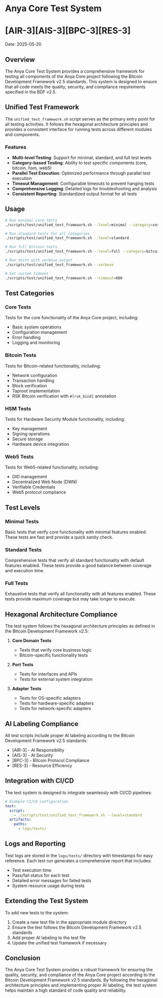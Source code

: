 # Anya Core Test System

# [AIR-3][AIS-3][BPC-3][RES-3]

Date: 2025-05-20

## Overview

The Anya Core Test System provides a comprehensive framework for testing all components of the Anya Core project following the Bitcoin Development Framework v2.5 standards. This system is designed to ensure that all code meets the quality, security, and compliance requirements specified in the BDF v2.5.

## Unified Test Framework

The `unified_test_framework.sh` script serves as the primary entry point for all testing activities. It follows the hexagonal architecture principles and provides a consistent interface for running tests across different modules and components.

### Features

- **Multi-level Testing**: Support for minimal, standard, and full test levels
- **Category-based Testing**: Ability to test specific components (core, bitcoin, hsm, web5)
- **Parallel Test Execution**: Optimized performance through parallel test execution
- **Timeout Management**: Configurable timeouts to prevent hanging tests
- **Comprehensive Logging**: Detailed logs for troubleshooting and analysis
- **Consistent Reporting**: Standardized output format for all tests

## Usage

```bash
# Run minimal core tests
./scripts/test/unified_test_framework.sh --level=minimal --category=core

# Run standard tests for all categories
./scripts/test/unified_test_framework.sh --level=standard

# Run full Bitcoin tests
./scripts/test/unified_test_framework.sh --level=full --category=bitcoin

# Run tests with verbose output
./scripts/test/unified_test_framework.sh --verbose

# Set custom timeout
./scripts/test/unified_test_framework.sh --timeout=600
```

## Test Categories

### Core Tests

Tests for the core functionality of the Anya Core project, including:

- Basic system operations
- Configuration management
- Error handling
- Logging and monitoring

### Bitcoin Tests

Tests for Bitcoin-related functionality, including:

- Network configuration
- Transaction handling
- Block verification
- Taproot implementation
- RSK Bitcoin verification with `#[rsk_bind]` annotation

### HSM Tests

Tests for Hardware Security Module functionality, including:

- Key management
- Signing operations
- Secure storage
- Hardware device integration

### Web5 Tests

Tests for Web5-related functionality, including:

- DID management
- Decentralized Web Node (DWN)
- Verifiable Credentials
- Web5 protocol compliance

## Test Levels

### Minimal Tests

Basic tests that verify core functionality with minimal features enabled. These tests are fast and provide a quick sanity check.

### Standard Tests

Comprehensive tests that verify all standard functionality with default features enabled. These tests provide a good balance between coverage and execution time.

### Full Tests

Exhaustive tests that verify all functionality with all features enabled. These tests provide maximum coverage but may take longer to execute.

## Hexagonal Architecture Compliance

The test system follows the hexagonal architecture principles as defined in the Bitcoin Development Framework v2.5:

1. **Core Domain Tests**
   - Tests that verify core business logic
   - Bitcoin-specific functionality tests

2. **Port Tests**
   - Tests for interfaces and APIs
   - Tests for external system integration

3. **Adapter Tests**
   - Tests for OS-specific adapters
   - Tests for hardware-specific adapters
   - Tests for network-specific adapters

## AI Labeling Compliance

All test scripts include proper AI labeling according to the Bitcoin Development Framework v2.5 standards:

- [AIR-3] - AI Responsibility
- [AIS-3] - AI Security
- [BPC-3] - Bitcoin Protocol Compliance
- [RES-3] - Resource Efficiency

## Integration with CI/CD

The test system is designed to integrate seamlessly with CI/CD pipelines:

```yaml
# Example CI/CD configuration
test:
  script:
    - ./scripts/test/unified_test_framework.sh --level=standard
  artifacts:
    paths:
      - logs/tests/
```

## Logs and Reporting

Test logs are stored in the `logs/tests/` directory with timestamps for easy reference. Each test run generates a comprehensive report that includes:

- Test execution time
- Pass/fail status for each test
- Detailed error messages for failed tests
- System resource usage during tests

## Extending the Test System

To add new tests to the system:

1. Create a new test file in the appropriate module directory
2. Ensure the test follows the Bitcoin Development Framework v2.5 standards
3. Add proper AI labeling to the test file
4. Update the unified test framework if necessary

## Conclusion

The Anya Core Test System provides a robust framework for ensuring the quality, security, and compliance of the Anya Core project according to the Bitcoin Development Framework v2.5 standards. By following the hexagonal architecture principles and implementing proper AI labeling, the test system helps maintain a high standard of code quality and reliability.
